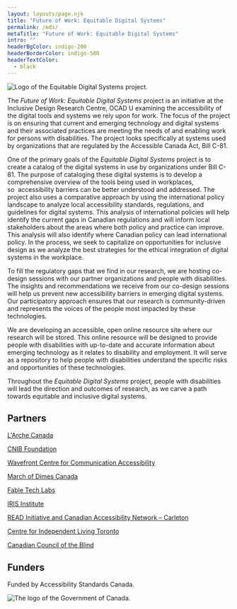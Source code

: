 ```yaml
---
layout: layouts/page.njk
title: "Future of Work: Equitable Digital Systems"
permalink: /eds/
metaTitle: "Future of Work: Equitable Digital Systems"
intro: ""
headerBgColor: indigo-200
headerBorderColor: indigo-500
headerTextColor:
  - black
---
```

![Logo of the Equitable Digital Systems project.](/media/eds-colored-03.png)

The *Future of Work: Equitable Digital Systems* project is an initiative at the Inclusive Design Research Centre, OCAD U examining the accessibility of the digital tools and systems we rely upon for work. The focus of the project is on ensuring that current and emerging technology and digital systems and their associated practices are meeting the needs of and enabling work for persons with disabilities. The project looks specifically at systems used by organizations that are regulated by the Accessible Canada Act, Bill C-81.

One of the primary goals of the *Equitable Digital Systems* project is to create a catalog of the digital systems in use by organizations under Bill C-81. The purpose of cataloging these digital systems is to develop a comprehensive overview of the tools being used in workplaces, so  accessibility barriers can be better understood and addressed. The project also uses a comparative approach by using the international policy landscape to analyze local accessibility standards, regulations, and guidelines for digital systems. This analysis of international policies will help identify the current gaps in Canadian regulations and will inform local stakeholders about the areas where both policy and practice can improve. This analysis will also identify where Canadian policy can lead international policy. In the process, we seek to capitalize on opportunities for inclusive design as we analyze the best strategies for the ethical integration of digital systems in the workplace.

To fill the regulatory gaps that we find in our research, we are hosting co-design sessions with our partner organizations and people with disabilities. The insights and recommendations we receive from our co-design sessions will help us prevent new accessibility barriers in emerging digital systems. Our participatory approach ensures that our research is community-driven and represents the voices of the people most impacted by these technologies.

We are developing an accessible, open online resource site where our research will be stored. This online resource will be designed to provide people with disabilities with up-to-date and accurate information about emerging technology as it relates to disability and employment. It will serve as a repository to help people with disabilities understand the specific risks and opportunities of these technologies.

Throughout the *Equitable Digital Systems* project, people with disabilities will lead the direction and outcomes of research, as we carve a path towards equitable and inclusive digital systems.

## Partners

[L'Arche Canada](https://larche.ca)

[CNIB Foundation](https://cnib.ca)

[Wavefront Centre for Communication Accessibility](https://wavefrontcentre.ca)

[March of Dimes Canada](https://marchofdimes.ca)

[Fable Tech Labs](https://makeitfable.com)

[IRIS Institute](https://irisinstitute.ca)

[READ Initiative and Canadian Accessibility Network – Carleton](https://carleton.ca/read/can/)

[Centre for Independent Living Toronto](https://cilt.ca)

[Canadian Council of the Blind](https://ccbnational.net)

## Funders

Funded by Accessibility Standards Canada.

![The logo of the Government of Canada.](/media/canada.png)